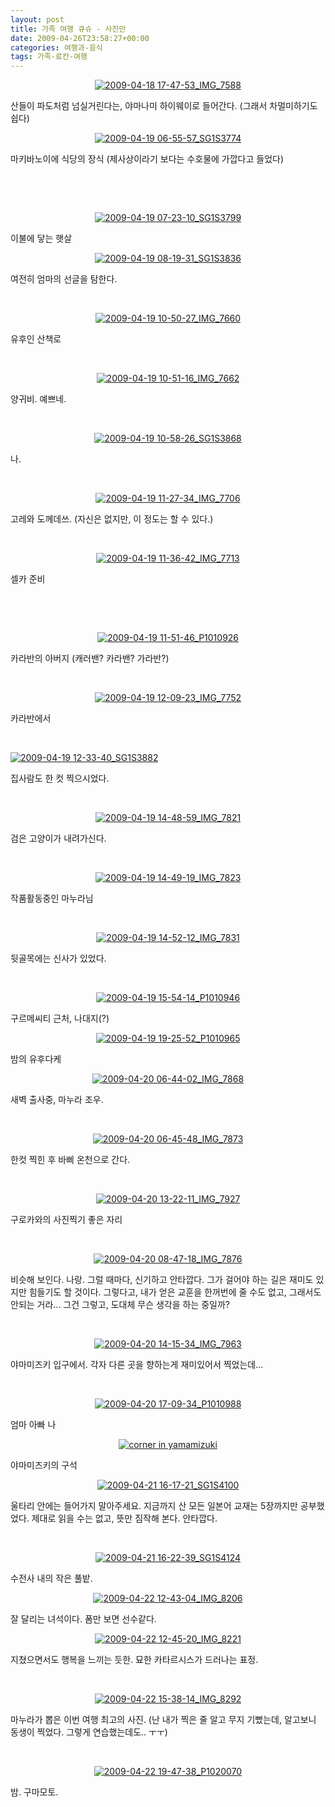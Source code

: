 ```yaml
---
layout: post
title: 가족 여행 큐슈 - 사진만
date: 2009-04-26T23:58:27+00:00
categories: 여행과-음식
tags: 가족-료칸-여행
---
```

<p style="text-align: center;"></p>
<p style="text-align: center;"><a title="Flickr에서 돌핀호텔님의 2009-04-18 17-47-53_IMG_7588" href="http://www.flickr.com/photos/jinto/3477476023/"><img alt="2009-04-18 17-47-53_IMG_7588" src="http://farm4.static.flickr.com/3644/3477476023_9780589d43_o.jpg" border="0" /></a></p>
산들이 파도처럼 넘실거린다는, 야마나미 하이웨이로 들어간다. (그래서 차멀미하기도 쉽다)
<p style="text-align: center;"><a title="Flickr에서 돌핀호텔님의 2009-04-19 06-55-57_SG1S3774" href="http://www.flickr.com/photos/jinto/3478285882/"><img alt="2009-04-19 06-55-57_SG1S3774" src="http://farm4.static.flickr.com/3548/3478285882_2440b1d624_o.jpg" /></a></p>
마키바노이에 식당의 장식 (제사상이라기 보다는 수호물에 가깝다고 들었다)

&nbsp;

&nbsp;
<p style="text-align: center;"><a title="Flickr에서 돌핀호텔님의 2009-04-19 07-23-10_SG1S3799" href="http://www.flickr.com/photos/jinto/3477481449/"><img alt="2009-04-19 07-23-10_SG1S3799" src="http://farm4.static.flickr.com/3601/3477481449_84c16841f8_o.jpg" /></a></p>
이불에 닿는 햇살
<p style="text-align: center;"></p>
<p style="text-align: center;"><a title="Flickr에서 돌핀호텔님의 2009-04-19 08-19-31_SG1S3836" href="http://www.flickr.com/photos/jinto/3478290010/"><img alt="2009-04-19 08-19-31_SG1S3836" src="http://farm4.static.flickr.com/3336/3478290010_1c0955b2fb_o.jpg" border="0" /></a></p>
여전히 엄마의 선글을 탐한다.

&nbsp;
<p style="text-align: center;"></p>
<p style="text-align: center;"><a title="Flickr에서 돌핀호텔님의 2009-04-19 10-50-27_IMG_7660" href="http://www.flickr.com/photos/jinto/3478290910/"><img alt="2009-04-19 10-50-27_IMG_7660" src="http://farm4.static.flickr.com/3567/3478290910_aa88d37136_o.jpg" border="0" /></a></p>
유후인 산책로

&nbsp;
<p style="text-align: center;"><a title="Flickr에서 돌핀호텔님의 2009-04-19 10-51-16_IMG_7662" href="http://www.flickr.com/photos/jinto/3478291074/"><img alt="2009-04-19 10-51-16_IMG_7662" src="http://farm4.static.flickr.com/3365/3478291074_08596b2dbc_o.jpg" /></a></p>
양귀비. 예쁘네.

&nbsp;
<p style="text-align: center;"><a title="Flickr에서 돌핀호텔님의 2009-04-19 10-58-26_SG1S3868" href="http://www.flickr.com/photos/jinto/3477483829/"><img alt="2009-04-19 10-58-26_SG1S3868" src="http://farm4.static.flickr.com/3612/3477483829_91f0f7dec9_o.jpg" /></a></p>
나.

&nbsp;
<p style="text-align: center;"></p>
<p style="text-align: center;"><a title="Flickr에서 돌핀호텔님의 2009-04-19 11-27-34_IMG_7706" href="http://www.flickr.com/photos/jinto/3478291688/"><img alt="2009-04-19 11-27-34_IMG_7706" src="http://farm4.static.flickr.com/3391/3478291688_c8124ab9d9_o.jpg" border="0" /></a></p>
고레와 도께데쓰. (자신은 없지만, 이 정도는 할 수 있다.)

&nbsp;
<p style="text-align: center;"></p>
<p style="text-align: center;"><a title="Flickr에서 돌핀호텔님의 2009-04-19 11-36-42_IMG_7713" href="http://www.flickr.com/photos/jinto/3478292074/"><img alt="2009-04-19 11-36-42_IMG_7713" src="http://farm4.static.flickr.com/3664/3478292074_f14fc726ef_o.jpg" border="0" /></a></p>
셀카 준비

&nbsp;

&nbsp;
<p style="text-align: center;"><a title="Flickr에서 돌핀호텔님의 2009-04-19 11-51-46_P1010926" href="http://www.flickr.com/photos/jinto/3477484885/"><img alt="2009-04-19 11-51-46_P1010926" src="http://farm4.static.flickr.com/3338/3477484885_4eeb455ee9_o.jpg" /></a></p>
카라반의 아버지 (캐러밴? 카라밴? 가라반?)

&nbsp;
<p style="text-align: center;"><a title="Flickr에서 돌핀호텔님의 2009-04-19 12-09-23_IMG_7752" href="http://www.flickr.com/photos/jinto/3477485379/"><img alt="2009-04-19 12-09-23_IMG_7752" src="http://farm4.static.flickr.com/3377/3477485379_1437edc2db_o.jpg" /></a></p>
카라반에서

&nbsp;

<a style="text-align: center;" title="Flickr에서 돌핀호텔님의 2009-04-19 12-33-40_SG1S3882" href="http://www.flickr.com/photos/jinto/3477486881/"><img alt="2009-04-19 12-33-40_SG1S3882" src="http://farm4.static.flickr.com/3549/3477486881_252f42dfa0_o.jpg" /></a>

집사람도 한 컷 찍으시었다.

&nbsp;
<p style="text-align: center;"><a title="Flickr에서 돌핀호텔님의 2009-04-19 14-48-59_IMG_7821" href="http://www.flickr.com/photos/jinto/3477488383/"><img alt="2009-04-19 14-48-59_IMG_7821" src="http://farm4.static.flickr.com/3629/3477488383_5f1f91fa29_o.jpg" border="0" /></a></p>
검은 고양이가 내려가신다.

&nbsp;
<p style="text-align: center;"><a title="Flickr에서 돌핀호텔님의 2009-04-19 14-49-19_IMG_7823" href="http://www.flickr.com/photos/jinto/3477488623/"><img alt="2009-04-19 14-49-19_IMG_7823" src="http://farm4.static.flickr.com/3648/3477488623_5140a4ba52_o.jpg" /></a></p>
작품활동중인 마누라님

&nbsp;
<p style="text-align: center;"><a title="Flickr에서 돌핀호텔님의 2009-04-19 14-52-12_IMG_7831" href="http://www.flickr.com/photos/jinto/3477488881/"><img alt="2009-04-19 14-52-12_IMG_7831" src="http://farm4.static.flickr.com/3395/3477488881_8b3d20e9c4_o.jpg" /></a></p>
뒷골목에는 신사가 있었다.

&nbsp;
<p style="text-align: center;"><a title="Flickr에서 돌핀호텔님의 2009-04-19 15-54-14_P1010946" href="http://www.flickr.com/photos/jinto/3478297056/"><img alt="2009-04-19 15-54-14_P1010946" src="http://farm4.static.flickr.com/3328/3478297056_3390aec24a_o.jpg" /></a></p>
구르메씨티 근처, 나대지(?)
<p style="text-align: center;"></p>
<p style="text-align: center;"><a title="Flickr에서 돌핀호텔님의 2009-04-19 19-25-52_P1010965" href="http://www.flickr.com/photos/jinto/3477489923/"><img alt="2009-04-19 19-25-52_P1010965" src="http://farm4.static.flickr.com/3330/3477489923_5d049a63cf_o.jpg" /></a></p>
밤의 유후다케
<p style="text-align: center;"></p>
<p style="text-align: center;"><a title="Flickr에서 돌핀호텔님의 2009-04-20 06-44-02_IMG_7868" href="http://www.flickr.com/photos/jinto/3477490305/"><img alt="2009-04-20 06-44-02_IMG_7868" src="http://farm4.static.flickr.com/3624/3477490305_5980dc69c2_o.jpg" /></a></p>
새벽 출사중, 마누라 조우.

&nbsp;
<p style="text-align: center;"><a title="Flickr에서 돌핀호텔님의 2009-04-20 06-45-48_IMG_7873" href="http://www.flickr.com/photos/jinto/3477490513/"><img alt="2009-04-20 06-45-48_IMG_7873" src="http://farm4.static.flickr.com/3298/3477490513_d5dbe3d843_o.jpg" border="0" /></a></p>
한컷 찍힌 후 바삐 온천으로 간다.

&nbsp;
<p style="text-align: center;"><a title="Flickr에서 돌핀호텔님의 2009-04-20 13-22-11_IMG_7927" href="http://www.flickr.com/photos/jinto/3477491051/"><img alt="2009-04-20 13-22-11_IMG_7927" src="http://farm4.static.flickr.com/3400/3477491051_4c9abc6710_o.jpg" /></a></p>
구로카와의 사진찍기 좋은 자리

&nbsp;
<p style="text-align: center;"><a title="Flickr에서 돌핀호텔님의 2009-04-20 08-47-18_IMG_7876" href="http://www.flickr.com/photos/jinto/3478298120/"><img alt="2009-04-20 08-47-18_IMG_7876" src="http://farm4.static.flickr.com/3331/3478298120_6484556abd_o.jpg" /></a></p>
비슷해 보인다. 나랑. 그럴 때마다, 신기하고 안타깝다. 그가 걸어야 하는 길은 재미도 있지만 힘들기도 할 것이다. 그렇다고, 내가 얻은 교훈을 한꺼번에 줄 수도 없고, 그래서도 안되는 거라... 그건 그렇고, 도대체 무슨 생각을 하는 중일까?

&nbsp;
<p style="text-align: center;"></p>
<p style="text-align: center;"></p>
<p style="text-align: center;"><a title="Flickr에서 돌핀호텔님의 2009-04-20 14-15-34_IMG_7963" href="http://www.flickr.com/photos/jinto/3478299558/"><img alt="2009-04-20 14-15-34_IMG_7963" src="http://farm4.static.flickr.com/3585/3478299558_11730887aa_o.jpg" border="0" /></a></p>
야마미즈키 입구에서. 각자 다른 곳을 향하는게 재미있어서 찍었는데...

&nbsp;
<p style="text-align: center;"><a title="Flickr에서 돌핀호텔님의 2009-04-20 17-09-34_P1010988" href="http://www.flickr.com/photos/jinto/3477492343/"><img alt="2009-04-20 17-09-34_P1010988" src="http://farm4.static.flickr.com/3344/3477492343_314a2aa48e_o.jpg" /></a></p>
엄마 아빠 나
<p style="text-align: center;"></p>
<p style="text-align: center;"><a title="Flickr에서 돌핀호텔님의 corner in yamamizuki" href="http://www.flickr.com/photos/jinto/3478300626/"><img alt="corner in yamamizuki" src="http://farm4.static.flickr.com/3630/3478300626_10b8e040db_o.jpg" /></a></p>
야마미즈키의 구석
<p style="text-align: center;"></p>
<p style="text-align: center;"><a title="Flickr에서 돌핀호텔님의 2009-04-21 16-17-21_SG1S4100" href="http://www.flickr.com/photos/jinto/3477494195/"><img alt="2009-04-21 16-17-21_SG1S4100" src="http://farm4.static.flickr.com/3302/3477494195_421cc169ab_o.jpg" /></a></p>
울타리 안에는 들어가지 말아주세요. 지금까지 산 모든 일본어 교재는 5장까지만 공부했었다. 제대로 읽을 수는 없고, 뜻만 짐작해 본다. 안타깝다.

&nbsp;
<p style="text-align: center;"><a title="Flickr에서 돌핀호텔님의 2009-04-21 16-22-39_SG1S4124" href="http://www.flickr.com/photos/jinto/3478302064/"><img alt="2009-04-21 16-22-39_SG1S4124" src="http://farm4.static.flickr.com/3571/3478302064_55b21b1cc4_o.jpg" /></a></p>
수전사 내의 작은 풀밭.
<p style="text-align: center;"></p>
<p style="text-align: center;"></p>
<p style="text-align: center;"><a title="Flickr에서 돌핀호텔님의 2009-04-22 12-43-04_IMG_8206" href="http://www.flickr.com/photos/jinto/3478304096/"><img alt="2009-04-22 12-43-04_IMG_8206" src="http://farm4.static.flickr.com/3546/3478304096_8b2beeec25_o.jpg" /></a></p>
잘 달리는 녀석이다. 폼만 보면 선수같다.
<p style="text-align: center;"></p>
<p style="text-align: center;"><a title="Flickr에서 돌핀호텔님의 2009-04-22 12-45-20_IMG_8221" href="http://www.flickr.com/photos/jinto/3478304300/"><img alt="2009-04-22 12-45-20_IMG_8221" src="http://farm4.static.flickr.com/3381/3478304300_18e00804c1_o.jpg" border="0" /></a></p>
지쳤으면서도 행복을 느끼는 듯한. 묘한 카타르시스가 드러나는 표정.

&nbsp;
<p style="text-align: center;"><a title="Flickr에서 돌핀호텔님의 2009-04-22 15-38-14_IMG_8292" href="http://www.flickr.com/photos/jinto/3478304584/"><img alt="2009-04-22 15-38-14_IMG_8292" src="http://farm4.static.flickr.com/3631/3478304584_ccd79612a1_o.jpg" /></a></p>
마누라가 뽑은 이번 여행 최고의 사진.
(난 내가 찍은 줄 알고 무지 기뻤는데, 알고보니 동생이 찍었다. 그렇게 연습했는데도.. ㅜㅜ)

&nbsp;
<p style="text-align: center;"><a title="Flickr에서 돌핀호텔님의 2009-04-22 19-47-38_P1020070" href="http://www.flickr.com/photos/jinto/3478304956/"><img alt="2009-04-22 19-47-38_P1020070" src="http://farm4.static.flickr.com/3643/3478304956_8a50e7e7f8_o.jpg" /></a></p>
밤. 구마모토.
